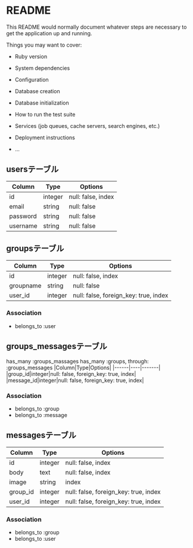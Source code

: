 # README

This README would normally document whatever steps are necessary to get the
application up and running.

Things you may want to cover:

* Ruby version

* System dependencies

* Configuration

* Database creation

* Database initialization

* How to run the test suite

* Services (job queues, cache servers, search engines, etc.)

* Deployment instructions

* ...

## usersテーブル

|Column|Type|Options|
|------|----|-------|
|id|integer|null: false, index|
|email|string|null: false| 
|password|string|null: false| 
|username|string|null: false| 

## groupsテーブル

|Column|Type|Options|
|------|----|-------|
|id|integer|null: false, index|
|groupname|string|null: false|
|user_id|integer|null: false, foreign_key: true, index|

### Association
- belongs_to :user

## groups_messagesテーブル
has_many :groups_massages
has_many :groups, through: :groups_messages
|Column|Type|Options|
|------|----|-------|
|group_id|integer|null: false, foreign_key: true, index|
|message_id|integer|null: false, foreign_key: true, index|

### Association
- belongs_to :group
- belongs_to :message

## messagesテーブル

|Column|Type|Options|
|------|----|-------|
|id|integer|null: false, index|
|body|text|null: false, index|
|image|string|index|
|group_id|integer|null: false, foreign_key: true, index|
|user_id|integer|null: false, foreign_key: true, index|

### Association
- belongs_to :group
- belongs_to :user



